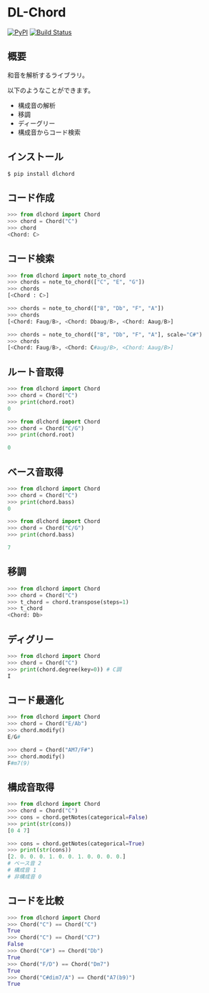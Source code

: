 # DL-Chord
[![PyPI](https://img.shields.io/pypi/v/dlchord.svg)](https://pypi.python.org/pypi/dlchord)
[![Build Status](https://travis-ci.com/anime-song/DL-Chord.svg?branch=master)](https://travis-ci.com/anime-song/DL-Chord)
## 概要
和音を解析するライブラリ。

以下のようなことができます。

- 構成音の解析
- 移調
- ディーグリー
- 構成音からコード検索

## インストール
```sh
$ pip install dlchord
```

## コード作成
```python
>>> from dlchord import Chord
>>> chord = Chord("C")
>>> chord
<Chord: C>
```

## コード検索
```python
>>> from dlchord import note_to_chord
>>> chords = note_to_chord(["C", "E", "G"])
>>> chords
[<Chord : C>]

>>> chords = note_to_chord(["B", "Db", "F", "A"])
>>> chords
[<Chord: Faug/B>, <Chord: Dbaug/B>, <Chord: Aaug/B>]

>>> chords = note_to_chord(["B", "Db", "F", "A"], scale="C#")
>>> chords
[<Chord: Faug/B>, <Chord: C#aug/B>, <Chord: Aaug/B>]
```

## ルート音取得
```python
>>> from dlchord import Chord
>>> chord = Chord("C")
>>> print(chord.root)
0

>>> from dlchord import Chord
>>> chord = Chord("C/G")
>>> print(chord.root)

0
```

## ベース音取得
```python
>>> from dlchord import Chord
>>> chord = Chord("C")
>>> print(chord.bass)
0

>>> from dlchord import Chord
>>> chord = Chord("C/G")
>>> print(chord.bass)

7
```


## 移調
```python
>>> from dlchord import Chord
>>> chord = Chord("C")
>>> t_chord = chord.transpose(steps=1)
>>> t_chord
<Chord: Db>
```

## ディグリー
```python
>>> from dlchord import Chord
>>> chord = Chord("C")
>>> print(chord.degree(key=0)) # C調
I
```

## コード最適化
```python
>>> from dlchord import Chord
>>> chord = Chord("E/Ab")
>>> chord.modify()
E/G#

>>> chord = Chord("AM7/F#")
>>> chord.modify()
F#m7(9)
```


## 構成音取得
```python
>>> from dlchord import Chord
>>> chord = Chord("C")
>>> cons = chord.getNotes(categorical=False)
>>> print(str(cons))
[0 4 7]

>>> cons = chord.getNotes(categorical=True)
>>> print(str(cons))
[2. 0. 0. 0. 1. 0. 0. 1. 0. 0. 0. 0.]
# ベース音 2
# 構成音 1
# 非構成音 0
```

## コードを比較
```python
>>> from dlchord import Chord
>>> Chord("C") == Chord("C")
True
>>> Chord("C") == Chord("C7")
False
>>> Chord("C#") == Chord("Db")
True
>>> Chord("F/D") == Chord("Dm7")
True
>>> Chord("C#dim7/A") == Chord("A7(b9)")
True
```
